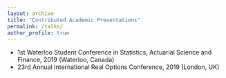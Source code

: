 ```yaml
---
layout: archive
title: "Contributed Academic Presentations"
permalink: /talks/
author_profile: true
---
```


* 1st Waterloo Student Conference in Statistics, Actuarial Science and Finance, 2019 (Waterloo, Canada)
* 23rd Annual International Real Options Conference, 2019 (London, UK)
